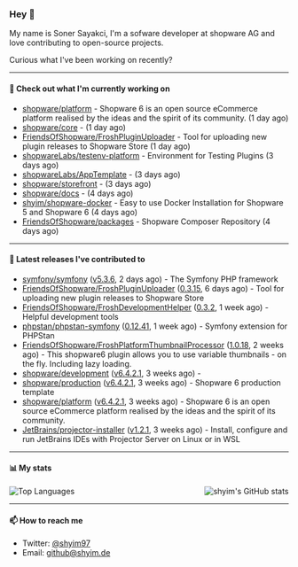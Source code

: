 ### Hey 👋

My name is Soner Sayakci, I'm a sofware developer at shopware AG and love contributing to open-source projects.

Curious what I've been working on recently?

---

#### 👷 Check out what I'm currently working on

- [shopware/platform](https://github.com/shopware/platform) - Shopware 6 is an open source eCommerce platform realised by the ideas and the spirit of its community. (1 day ago)
- [shopware/core](https://github.com/shopware/core) -  (1 day ago)
- [FriendsOfShopware/FroshPluginUploader](https://github.com/FriendsOfShopware/FroshPluginUploader) - Tool for uploading new plugin releases to Shopware Store (1 day ago)
- [shopwareLabs/testenv-platform](https://github.com/shopwareLabs/testenv-platform) - Environment for Testing Plugins (3 days ago)
- [shopwareLabs/AppTemplate](https://github.com/shopwareLabs/AppTemplate) -  (3 days ago)
- [shopware/storefront](https://github.com/shopware/storefront) -  (3 days ago)
- [shopware/docs](https://github.com/shopware/docs) -  (4 days ago)
- [shyim/shopware-docker](https://github.com/shyim/shopware-docker) - Easy to use Docker Installation for Shopware 5 and Shopware 6 (4 days ago)
- [FriendsOfShopware/packages](https://github.com/FriendsOfShopware/packages) - Shopware Composer Repository (4 days ago)

---

#### 🔭 Latest releases I've contributed to

- [symfony/symfony](https://github.com/symfony/symfony) ([v5.3.6](https://github.com/symfony/symfony/releases/tag/v5.3.6), 2 days ago) - The Symfony PHP framework
- [FriendsOfShopware/FroshPluginUploader](https://github.com/FriendsOfShopware/FroshPluginUploader) ([0.3.15](https://github.com/FriendsOfShopware/FroshPluginUploader/releases/tag/0.3.15), 6 days ago) - Tool for uploading new plugin releases to Shopware Store
- [FriendsOfShopware/FroshDevelopmentHelper](https://github.com/FriendsOfShopware/FroshDevelopmentHelper) ([0.3.2](https://github.com/FriendsOfShopware/FroshDevelopmentHelper/releases/tag/0.3.2), 1 week ago) - Helpful development tools
- [phpstan/phpstan-symfony](https://github.com/phpstan/phpstan-symfony) ([0.12.41](https://github.com/phpstan/phpstan-symfony/releases/tag/0.12.41), 1 week ago) - Symfony extension for PHPStan
- [FriendsOfShopware/FroshPlatformThumbnailProcessor](https://github.com/FriendsOfShopware/FroshPlatformThumbnailProcessor) ([1.0.18](https://github.com/FriendsOfShopware/FroshPlatformThumbnailProcessor/releases/tag/1.0.18), 2 weeks ago) - This shopware6 plugin allows you to use variable thumbnails - on the fly. Including lazy loading.
- [shopware/development](https://github.com/shopware/development) ([v6.4.2.1](https://github.com/shopware/development/releases/tag/v6.4.2.1), 3 weeks ago) - 
- [shopware/production](https://github.com/shopware/production) ([v6.4.2.1](https://github.com/shopware/production/releases/tag/v6.4.2.1), 3 weeks ago) - Shopware 6 production template
- [shopware/platform](https://github.com/shopware/platform) ([v6.4.2.1](https://github.com/shopware/platform/releases/tag/v6.4.2.1), 3 weeks ago) - Shopware 6 is an open source eCommerce platform realised by the ideas and the spirit of its community.
- [JetBrains/projector-installer](https://github.com/JetBrains/projector-installer) ([v1.2.1](https://github.com/JetBrains/projector-installer/releases/tag/v1.2.1), 3 weeks ago) - Install, configure and run JetBrains IDEs with Projector Server on Linux or in WSL

---

#### 📊 My stats

<img align="right" alt="shyim's GitHub stats" src="https://github-readme-stats.vercel.app/api?username=shyim&count_private=1&show_icons=true&" />

![Top Languages](https://github-readme-stats.vercel.app/api/top-langs/?username=shyim)

---

#### 📫 How to reach me

- Twitter: [@shyim97](https://twitter.com/shyim97)
- Email: [github@shyim.de](mailto://github@shyim.de)
